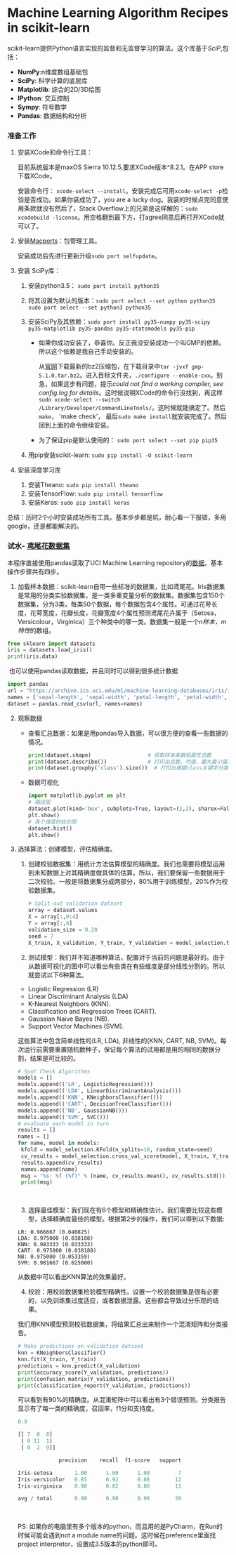 # Machine Learning Algorithm Recipes in scikit-learn

scikit-learn提供Python语言实现的监督和无监督学习的算法。这个库基于*SciP*,包括：

-  **NumPy**:n维度数组基础包
-  **SciPy**: 科学计算的底层库
-  **Matplotlib**: 综合的2D/3D绘图
-  **IPython**: 交互控制
-  **Sympy**: 符号数学
-  **Pandas**: 数据结构和分析

### 准备工作

1. 安装XCode和命令行工具：

   目前系统版本是maxOS Sierra 10.12.5,要求XCode版本^8.2.1。在APP store下载XCode。

   安装命令行： `xcode-select --install`。安装完成后可用`xcode-select -p`检验是否成功。如果你装成功了，you are a lucky dog。我装的时候点完同意使用条款就没有然后了，Stack Overflow上的兄弟是这样解的：`sudo xcodebuild -license`。用空格翻到最下方，打agree同意后再打开XCode就可以了。

2. 安装[Macports](https://www.macports.org/)：包管理工具。

   安装成功后先进行更新升级`sudo port selfupdate`。

3. 安装 SciPy库：

   1. 安装python3.5： `sudo port install python35`

   2. 将其设置为默认的版本：`sudo port select --set python python35 sudo port select --set python3 python35`

   3. 安装SciPy及其依赖：`sudo port install py35-numpy py35-scipy py35-matplotlib py35-pandas py35-statsmodels py35-pip`

      -  如果你成功安装了，恭喜你。反正我没安装成功一个叫GMP的依赖。所以这个依赖是我自己手动安装的。

         从[官网](https://gmplib.org/)下载最新的bz2压缩包，在下载目录中`tar -jvxf gmp-5.1.0.tar.bz2`。进入目标文件夹，`./configure --enable-cxx`。别急，如果这步有问题，提示*could not find a working compiler, see config.log for details*。这时候说明XCode的命令行没找到，再这样`sudo xcode-select --switch /Library/Developer/CommandLineTools/`。这时候就能搞定了。然后`make`， 'make check'， 最后`sudo make install`就安装完成了。然后回到上面的命令继续安装。

      - 为了保证pip是默认使用的： `sudo port select --set pip pip35`

   4. 用pip安装scikit-learn: `sudo pip install -U scikit-learn`

4. 安装深度学习库

   1. 安装Theano: `sudo pip install theano`
   2. 安装TensorFlow: `sudo pip install tensorflow`
   3. 安装Keras: `sudo pip install keras`

总结：历时2个小时安装成功所有工具。基本步步都是坑，耐心看一下报错，多用google，还是都能解决的。

### 试水- [鸢尾花数据集](https://archive.ics.uci.edu/ml/datasets/Iris)

本程序直接使用pandas读取了UCI Machine Learning repository的[数据](https://archive.ics.uci.edu/ml/machine-learning-databases/iris/iris.data)。基本操作步骤共有四步。

1. 加载样本数据：scikit-learn自带一些标准的数据集，比如鸢尾花。Iris数据集是常用的分类实验数据集，是一类多重变量分析的数据集。数据集包含150个数据集，分为3类，每类50个数据，每个数据包含4个属性。可通过花萼长度，花萼宽度，花瓣长度，花瓣宽度4个属性预测鸢尾花卉属于（Setosa，Versicolour，Virginica）三个种类中的哪一类。数据集一般是一个*n样本，m特性*的数组。

```python
from sklearn import datasets
iris = datasets.load_iris()
print(iris.data)
```

​	也可以使用pandas读取数据，并且同时可以得到很多统计数据

```python
import pandas
url = "https://archive.ics.uci.edu/ml/machine-learning-databases/iris/iris.data"
names = ['sepal-length', 'sepal-width', 'petal-length', 'petal-width', 'class']
dataset = pandas.read_csv(url, names=names)
```

2. 观察数据

   -  查看汇总数据：如果是用pandas导入数据，可以很方便的查看一些数据的情况。

      ``` python
      print(dataset.shape) 					# 获取样本条数和属性总数
      print(dataset.describe())    			# 打印出总数，均值，最大最小值之类的各种数据
      print(dataset.groupby('class').size())  # 打印出根据class关键字分类的数据集大小
      ```

   -  数据可视化

      ```python
      import matplotlib.pyplot as plt
      # 箱线图
      dataset.plot(kind='box', subplots=True, layout=(2,2), sharex=False, sharey=False) 
      plt.show()
      # 各个维度的柱状图
      dataset.hist()
      plt.show() 
      ```

3. 选择算法：创建模型，评估精确度。

   1. 创建校验数据集：用统计方法估算模型的精确度。我们也需要将模型运用到未知数据上对其精确度做具体的估算。所以，我们要保留一些数据用于二次校验。一般是将数据集分成两部分，80%用于训练模型，20%作为校验数据集。

      ``` python
      # Split-out validation dataset
      array = dataset.values
      X = array[:,0:4]
      Y = array[:,4]
      validation_size = 0.20
      seed = 7
      X_train, X_validation, Y_train, Y_validation = model_selection.train_test_split(X, Y, test_size=validation_size, random_state=seed)
      ```

   2. 测试模型：我们并不知道哪种算法，配置对于当前的问题是最好的。由于从数据可视化的图中可以看出有些类在有些维度是部分线性分割的。所以就尝试以下6种算法。

   -  Logistic Regression (LR)
   -  Linear Discriminant Analysis (LDA)
   -  K-Nearest Neighbors (KNN).
   -  Classification and Regression Trees (CART).
   -  Gaussian Naive Bayes (NB).
   -  Support Vector Machines (SVM).

   这些算法中包含简单线性的(LR, LDA), 非线性的(KNN, CART, NB, SVM)。每次运行前需要重置随机数种子，保证每个算法的试用都是用的相同的数据分割，结果是可比较的。

   ``` python
   # Spot Check Algorithms
   models = []
   models.append(('LR', LogisticRegression()))
   models.append(('LDA', LinearDiscriminantAnalysis()))
   models.append(('KNN', KNeighborsClassifier()))
   models.append(('CART', DecisionTreeClassifier()))
   models.append(('NB', GaussianNB()))
   models.append(('SVM', SVC()))
   # evaluate each model in turn
   results = []
   names = []
   for name, model in models:
   	kfold = model_selection.KFold(n_splits=10, random_state=seed)
   	cv_results = model_selection.cross_val_score(model, X_train, Y_train, cv=kfold, scoring=scoring)
   	results.append(cv_results)
   	names.append(name)
   	msg = "%s: %f (%f)" % (name, cv_results.mean(), cv_results.std())
   	print(msg)
   ```

   ​

   3. 选择最佳模型：我们现在有6个模型和精确性估计。我们需要比较这些模型，选择精确度最佳的模型。根据第2步的操作，我们可以得到以下数据:

   ````
   LR: 0.966667 (0.040825)
   LDA: 0.975000 (0.038188)
   KNN: 0.983333 (0.033333)
   CART: 0.975000 (0.038188)
   NB: 0.975000 (0.053359)
   SVM: 0.981667 (0.025000)
   ````

   从数据中可以看出KNN算法的效果最好。

   4. 校验：用校验数据集检验模型精确性。设置一个校验数据集是很有必要的，以免训练集过度适应，或者数据泄露。这些都会导致过分乐观的结果。

   我们用KNN模型预测校验数据集，将结果汇总出来制作一个混淆矩阵和分类报告。

   ``` python
   # Make predictions on validation dataset
   knn = KNeighborsClassifier()
   knn.fit(X_train, Y_train)
   predictions = knn.predict(X_validation)
   print(accuracy_score(Y_validation, predictions))
   print(confusion_matrix(Y_validation, predictions))
   print(classification_report(Y_validation, predictions))
   ```

   可以看到有90%的精确度。从混淆矩阵中可以看出有3个错误预测。分类报告显示有了每一类的精确度，召回率，f1分和支持度。

   ``` python
   0.9

   [[ 7  0  0]
    [ 0 11  1]
    [ 0  2  9]]

                precision    recall  f1-score   support

   Iris-setosa       1.00      1.00      1.00         7
   Iris-versicolor   0.85      0.92      0.88        12
   Iris-virginica    0.90      0.82      0.86        11

   avg / total       0.90      0.90      0.90        30
   ```

   ​

   PS: 如果你的电脑里有多个版本的python，而且用的是PyCharm，在Run的时候可能会遇到not a module name的问题。这时候在preference里面找project interpretor，设置成3.5版本的python即可。